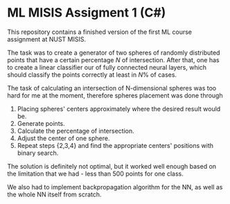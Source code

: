 # ML MISIS Assigment 1 (C#)
This repository contains a finished version of the first ML course assignment at NUST MISIS.

The task was to create a generator of two spheres of randomly distributed points that have a certain percentage _N_ of 
intersection.
After that, one has to create a linear classifier our of fully connected neural layers, which should classify the points 
correctly at least in _N_% of cases.

The task of calculating an intersection of N-dimensional spheres was too hard for me at the moment, therefore spheres placement 
was done through

1. Placing spheres' centers approximately where the desired result would be.  
2. Generate points.  
3. Calculate the percentage of intersection.  
4. Adjust the center of one sphere.  
5. Repeat steps {2,3,4} and find the appropriate centers' positions with binary search.  

The solution is definitely not optimal, but it worked well enough based on the limitation that we had - less than 500 points 
for one class.

We also had to implement backpropagation algorithm for the NN, as well as the whole NN itself from scratch.
